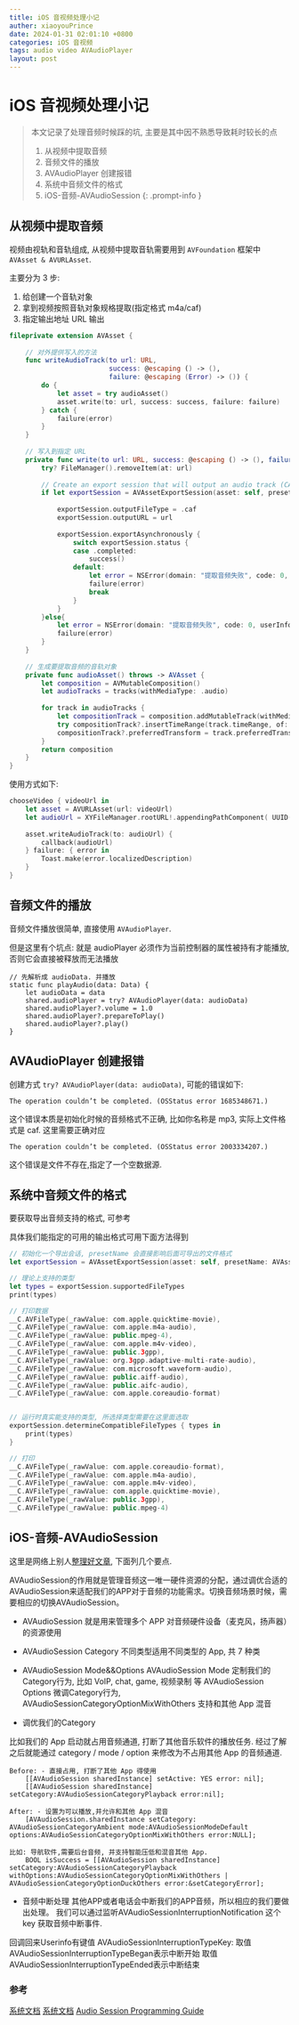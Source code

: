 ```yaml
---
title: iOS 音视频处理小记
auther: xiaoyouPrince
date: 2024-01-31 02:01:10 +0800
categories: iOS 音视频
tags: audio video AVAudioPlayer
layout: post
---
```


# iOS 音视频处理小记

> 本文记录了处理音频时候踩的坑, 主要是其中因不熟悉导致耗时较长的点
> 1. 从视频中提取音频
> 2. 音频文件的播放
> 3. AVAudioPlayer 创建报错
> 4. 系统中音频文件的格式
> 5. iOS-音频-AVAudioSession
{: .prompt-info }

## 从视频中提取音频

视频由视轨和音轨组成, 从视频中提取音轨需要用到 `AVFoundation` 框架中 `AVAsset & AVURLAsset`.

主要分为 3 步:

1. 给创建一个音轨对象
2. 拿到视频按照音轨对象规格提取(指定格式 m4a/caf)
3. 指定输出地址 URL 输出

```swift
fileprivate extension AVAsset {
    
    // 对外提供写入的方法
    func writeAudioTrack(to url: URL,
                         success: @escaping () -> (),
                         failure: @escaping (Error) -> ()) {
        do {
            let asset = try audioAsset()
            asset.write(to: url, success: success, failure: failure)
        } catch {
            failure(error)
        }
    }
    
    // 写入到指定 URL
    private func write(to url: URL, success: @escaping () -> (), failure: @escaping (Error) -> ()) {
        try? FileManager().removeItem(at: url)
        
        // Create an export session that will output an audio track (CAF file)
        if let exportSession = AVAssetExportSession(asset: self, presetName: AVAssetExportPresetPassthrough) {
            
            exportSession.outputFileType = .caf
            exportSession.outputURL = url
            
            exportSession.exportAsynchronously {
                switch exportSession.status {
                case .completed:
                    success()
                default:
                    let error = NSError(domain: "提取音频失败", code: 0, userInfo: nil)
                    failure(error)
                    break
                }
            }
        }else{
            let error = NSError(domain: "提取音频失败", code: 0, userInfo: nil)
            failure(error)
        }
    }
    
    // 生成要提取音频的音轨对象
    private func audioAsset() throws -> AVAsset {
        let composition = AVMutableComposition()
        let audioTracks = tracks(withMediaType: .audio)
        
        for track in audioTracks {
            let compositionTrack = composition.addMutableTrack(withMediaType: .audio, preferredTrackID: kCMPersistentTrackID_Invalid)
            try compositionTrack?.insertTimeRange(track.timeRange, of: track, at: track.timeRange.start)
            compositionTrack?.preferredTransform = track.preferredTransform
        }
        return composition
    }
}
```

使用方式如下:

```swift
chooseVideo { videoUrl in
    let asset = AVURLAsset(url: videoUrl)
    let audioUrl = XYFileManager.rootURL!.appendingPathComponent( UUID().uuidString + ".caf")
    
    asset.writeAudioTrack(to: audioUrl) {
        callback(audioUrl)
    } failure: { error in
        Toast.make(error.localizedDescription)
    }
}
```

## 音频文件的播放

音频文件播放很简单, 直接使用 `AVAudioPlayer`.

但是这里有个坑点: 就是 audioPlayer 必须作为当前控制器的属性被持有才能播放, 否则它会直接被释放而无法播放

```
// 先解析成 audioData. 并播放
static func playAudio(data: Data) {
    let audioData = data
    shared.audioPlayer = try? AVAudioPlayer(data: audioData)
    shared.audioPlayer?.volume = 1.0
    shared.audioPlayer?.prepareToPlay()
    shared.audioPlayer?.play()
}
```

## AVAudioPlayer 创建报错

创建方式 `try? AVAudioPlayer(data: audioData)`, 可能的错误如下:

```
The operation couldn’t be completed. (OSStatus error 1685348671.)
```

这个错误本质是初始化时候的音频格式不正确, 比如你名称是 mp3, 实际上文件格式是 caf.
这里需要正确对应

```
The operation couldn’t be completed. (OSStatus error 2003334207.)
```
这个错误是文件不存在,指定了一个空数据源.


## 系统中音频文件的格式

要获取导出音频支持的格式, 可参考

具体我们能指定的可用的输出格式可用下面方法得到

```swift
// 初始化一个导出会话, presetName 会直接影响后面可导出的文件格式
let exportSession = AVAssetExportSession(asset: self, presetName: AVAssetExportPresetPassthrough)

// 理论上支持的类型
let types = exportSession.supportedFileTypes
print(types)

// 打印数据
__C.AVFileType(_rawValue: com.apple.quicktime-movie), 
__C.AVFileType(_rawValue: com.apple.m4a-audio), 
__C.AVFileType(_rawValue: public.mpeg-4), 
__C.AVFileType(_rawValue: com.apple.m4v-video), 
__C.AVFileType(_rawValue: public.3gpp), 
__C.AVFileType(_rawValue: org.3gpp.adaptive-multi-rate-audio),
__C.AVFileType(_rawValue: com.microsoft.waveform-audio), 
__C.AVFileType(_rawValue: public.aiff-audio), 
__C.AVFileType(_rawValue: public.aifc-audio), 
__C.AVFileType(_rawValue: com.apple.coreaudio-format)


// 运行时真实能支持的类型, 所选择类型需要在这里面选取         
exportSession.determineCompatibleFileTypes { types in   
    print(types)
}

// 打印
__C.AVFileType(_rawValue: com.apple.coreaudio-format), 
__C.AVFileType(_rawValue: com.apple.m4a-audio), 
__C.AVFileType(_rawValue: com.apple.m4v-video), 
__C.AVFileType(_rawValue: com.apple.quicktime-movie), 
__C.AVFileType(_rawValue: public.3gpp), 
__C.AVFileType(_rawValue: public.mpeg-4)
```

## iOS-音频-AVAudioSession

这里是网络上别人[整理好文章](https://juejin.cn/post/6844903633109123079), 下面列几个要点.

AVAudioSession的作用就是管理音频这一唯一硬件资源的分配，通过调优合适的AVAudioSession来适配我们的APP对于音频的功能需求。切换音频场景时候，需要相应的切换AVAudioSession。

- AVAudioSession 就是用来管理多个 APP 对音频硬件设备（麦克风，扬声器）的资源使用

- AVAudioSession Category 不同类型适用不同类型的 App, 共 7 种类

- AVAudioSession Mode&&Options
AVAudioSession Mode 定制我们的Category行为, 比如 VoIP, chat, game, 视频录制 等
AVAudioSession Options 微调Category行为, AVAudioSessionCategoryOptionMixWithOthers 支持和其他 App 混音

- 调优我们的Category

比如我们的 App 启动就占用音频通道, 打断了其他音乐软件的播放任务. 经过了解之后就能通过 category / mode / option 来修改为不占用其他 App 的音频通道.

```
Before: - 直接占用, 打断了其他 App 得使用
	[[AVAudioSession sharedInstance] setActive: YES error: nil];
	[[AVAudioSession sharedInstance] setCategory:AVAudioSessionCategoryPlayback error:nil];
	
After: - 设置为可以播放,并允许和其他 App 混音
	[AVAudioSession.sharedInstance setCategory: AVAudioSessionCategoryAmbient mode:AVAudioSessionModeDefault options:AVAudioSessionCategoryOptionMixWithOthers error:NULL];
	
比如: 导航软件,需要后台音频, 并支持智能压低和混音其他 App. 
	BOOL isSuccess = [[AVAudioSession sharedInstance] setCategory:AVAudioSessionCategoryPlayback withOptions:AVAudioSessionCategoryOptionMixWithOthers | AVAudioSessionCategoryOptionDuckOthers error:&setCategoryError];
```

- 音频中断处理
其他APP或者电话会中断我们的APP音频，所以相应的我们要做出处理。 我们可以通过监听AVAudioSessionInterruptionNotification 这个 key 获取音频中断事件.

回调回来Userinfo有键值 AVAudioSessionInterruptionTypeKey:
取值AVAudioSessionInterruptionTypeBegan表示中断开始 
取值AVAudioSessionInterruptionTypeEnded表示中断结束

### 参考

[系统文档](https://developer.apple.com/documentation/avfoundation/avassetexportsession/export_presets)
[系统文档](https://developer.apple.com/documentation/avfoundation/avfiletype)
[Audio Session Programming Guide](https://link.juejin.cn/?target=https%3A%2F%2Fdeveloper.apple.com%2Flibrary%2Fcontent%2Fdocumentation%2FAudio%2FConceptual%2FAudioSessionProgrammingGuide%2FIntroduction%2FIntroduction.html)






